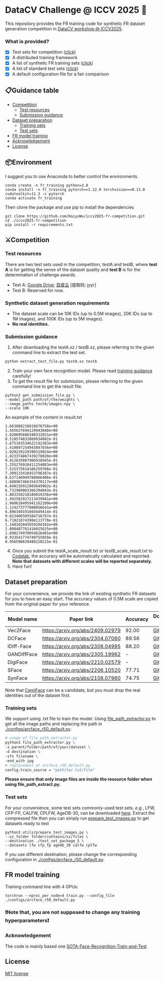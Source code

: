 
# DataCV Challenge @ ICCV 2025 📢

This repository provides the FR training code for synthetic FR dataset generation competition in [DataCV workshop @ ICCV2025]().

### What is provided?
- [x] Test sets for competition ([click](#competition))
- [x] A distributed training framework
- [x] A list of synthetic FR training sets ([click](#dataset-preparation))
- [x] A list of standard test sets ([click](#test-sets))
- [x] A default configuration file for a fair comparison

## 📋Guidance table
<!--ts-->
- [Competition](#competition)
  * [Test resources](#test-resources)
  * [Submission guidance](#submission-guidance)
- [Dataset preparation](#dataset-preparation)
  * [Training sets](#training-sets)
  * [Test sets](#test-sets)
- [FR model training](#fr-model-training)
- [Acknowledgement](#acknowledgement)
- [License](#license)
  <!--te-->

## 📦Environment
I suggest you to use Anaconda to better control the environments
```
conda create -n fr_training python=3.8
conda install -n fr_training pytorch==1.12.0 torchvision==0.13.0 cudatoolkit=11.3 -c pytorch
conda activate fr_training
```
Then clone the package and use pip to install the dependencies
```
git clone https://github.com/HaiyuWu/iccv2025-fr-competition.git
cd ./iccv2025-fr-competition
pip install -r requirements.txt
```
## ⚔Competition
### Test resources
There are two test sets used in the competition, testA and testB, where **test A** is for getting the sense of the dataset quality and **test B** is for the determination of challenge awards.
- Test A: [Google Drive](https://drive.google.com/file/d/1lnTrlXOOyKA-RcgKxGc-jpugTY6Dsh9y/view?usp=drive_link); [百度云](https://pan.baidu.com/s/1_1Ct3N-igm92e7832iBjsw) [提取码: jyyr]
- Test B: Reserved for now.
### Synthetic dataset generation requirements
- The dataset scale can be 10K IDs (up to 0.5M images), 20K IDs (up to 1M images), and 100K IDs (up to 5M images).
- **No real identities.**
### Submission guidance
1. After downloading the testA.xz / testB.xz, please referring to the given command line to extract the test set.
```bash
python extract_test_file.py testA.xz testA
```
2. Train your own face recognition model. Please read [training guidance](#train-your-own-model) carefully!
3. To get the result file for submission, please referring to the given command line to get the result file.
```
python3 get_submission_file.py \
--model_path path/of/the/weights \
--image_paths testA/images.npy \
--scale 10K
```
An example of the content in result.txt
```text
1.663888216018676758e+00
1.565627694129943848e+00
1.020695686340332031e+00
8.518574833869934082e-01
1.675183534622192383e+00
1.410897254943847656e+00
1.020229220390319824e+00
1.823374867439270020e+00
9.912635087966918945e-01
1.255276918411254883e+00
7.515375614166259766e-01
7.309133410453796387e-01
8.637146949768066406e-01
1.688967466354370117e+00
6.840156912803649902e-01
6.732909083366394043e-01
1.803350210189819336e+00
1.492582917213439941e+00
1.960618495941162109e+00
1.124273777008056641e+00
6.896349191665649414e-01
9.023406505584716797e-01
6.719210743904113770e-01
1.148102045059204102e+00
1.008487701416015625e+00
1.698274970054626465e+00
8.933541774749755859e-01
8.956598639488220215e-01
```
4. Once you submit the testA_scale_result.txt or testB_scale_result.txt to [Codalab](https://codalab.lisn.upsaclay.fr/competitions/10221), the accuracy will be automatically calculated and reported. **Note that datasets with different scales will be reported separately.**
5. Have fun!
## Dataset preparation
For your convenience, we provide the link of existing synthetic FR datasets for you to have an easy start. The accuracy values of 0.5M scale are copied from the original paper for your reference. 

| Model name | Paper link | Accuracy | Download link |
|------------|------------|----------|--------------|
| Vec2Face | https://arxiv.org/abs/2409.02979 | 92.00 | [GitHub](https://github.com/HaiyuWu/vec2face) |
| DCFace | https://arxiv.org/abs/2304.07060 | 89.56 | [GitHub](https://github.com/mk-minchul/dcface) |
| IDiff-Face | https://arxiv.org/abs/2308.04995 | 88.20 | [GitHub](https://github.com/fdbtrs/idiff-face) |
| GANDiffFace | https://arxiv.org/abs/2305.19962 | - | [GitHub](https://github.com/PietroMelzi/GANDiffFace) |
| DigiFace | https://arxiv.org/abs/2210.02579 | - | [GitHub](https://github.com/microsoft/DigiFace1M) |
| SFace | https://arxiv.org/abs/2206.10520 | 77.71 | [GitHub](https://github.com/fdbtrs/SFace-Privacy-friendly-and-Accurate-Face-Recognition-using-Synthetic-Data) |
| SynFace | https://arxiv.org/abs/2108.07960 | 74.75 | [GitHub](https://github.com/haibo-qiu/SynFace) |

Note that [CemiFace](https://github.com/szlbiubiubiu/CemiFace) can be a candidate, but you must drop the real identities out of the dataset first.
### Training sets

We support using .txt file to train the model. Using [file_path_extractor.py](./file_path_extractor.py) to get all the image paths and replacing the path in [./configs/arcface_r50_default.py](./configs/arcface_r50_default.py).
```bash
# usage of file_path_extractor.py
python3 file_path_extractor.py \
-s parent/folder/path/of/your/dataset \
-d destination \
-sfn filename \
-end_with jpg
# replacement at arcface_r50_default.py
config.train_source = "path/to/.txt/file"
```
**Please ensure that only image files are inside the resource folder when using file_path_extract.py.**
### Test sets
For your convenience, some test sets commonly-used test sets, *e.g.*, LFW, CFP-FP, CALFW, CPLFW, AgeDB-30, can be downloaded [here](https://drive.google.com/file/d/1l7XmqzIZKdKVqu0cOS2EI0bL_9_-wIrc/view?usp=drive_link).
Extract the compressed file then you can simply run [prepare_test_images.py](https://github.com/HaiyuWu/SOTA-FR-train-and-test/blob/main/utils/prepare_test_images.py) to get datasets ready to test
```
python3 utils/prepare_test_images.py \
--xz_folder folder/contains/xz/files \
--destination ./test_set_package_5 \
--datasets lfw cfp_fp agedb_30 calfw cplfw
```
If you use different destination, please change the corresponding configuration in [./configs/arcface_r50_default.py](./configs/arcface_r50_default.py).
## FR model training
Training command line with 4 GPUs:
```
torchrun --nproc_per_node=4 train.py --config_file ./configs/arcface_r50_default.py
```
### ❗Note that, you are not supposed to change any training hyperparameters❗

### Acknowledgement
The code is mainly based one [SOTA-Face-Recognition-Train-and-Test](https://github.com/HaiyuWu/SOTA-Face-Recognition-Train-and-Test)


## License
[MIT license](./license.md)

